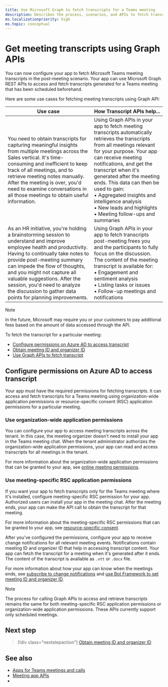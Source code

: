 ```yaml
---
title: Use Microsoft Graph to fetch transcripts for a Teams meeting
description: Describes the process, scenarios, and APIs to fetch transcripts in the post-meeting scenario.
ms.localizationpriority: high
ms.topic: conceptual
---
```

# Get meeting transcripts using Graph APIs

You can now configure your app to fetch Microsoft Teams meeting transcripts in the post-meeting scenario. Your app can use Microsoft Graph REST APIs to access and fetch transcripts generated for a Teams meeting that has been scheduled beforehand.

Here are some use cases for fetching meeting transcripts using Graph API:

| Use case | How Transcript APIs help... |
| --- | --- |
| You need to obtain transcripts for capturing meaningful insights from multiple meetings across the Sales vertical. It's time-consuming and inefficient to keep track of all meetings, and to retrieve meeting notes manually. After the meeting is over, you'd need to examine conversations in all those meetings to obtain useful information. | Using Graph APIs in your app to fetch meeting transcripts automatically retrieves the transcripts from all meetings relevant for your purpose. Your app can receive meeting notifications, and get the transcript when it's generated after the meeting ends. This data can then be used to gain: <br> • Aggregated insights and intelligence analysis <br> • New leads and highlights <br> • Meeting follow-ups and summaries |
| As an HR initiative, you're holding a brainstorming session to understand and improve employee health and productivity. Having to continually take notes to provide post-meeting summary can impede the flow of thoughts, and you might not capture all valuable suggestions. After the session, you'd need to analyze the discussion to gather data points for planning improvements. | Using Graph APIs in your app to fetch transcripts post-meeting frees you and the participants to fully focus on the discussion. The content of the meeting transcript is available for: <br> • Engagement and sentiment analysis <br> • Listing tasks or issues <br> • Follow-up meetings and notifications |

> [!NOTE]
> In the future, Microsoft may require you or your customers to pay additional fees based on the amount of data accessed through the API.

To fetch the transcript for a particular meeting:

- [Configure permissions on Azure AD to access transcript](#configure-permissions-on-azure-ad-to-access-transcript)
- [Obtain meeting ID and organizer ID](fetch-id.md)
- [Use Graph APIs to fetch transcript](/graph/api/resources/calltranscript)

## Configure permissions on Azure AD to access transcript

Your app must have the required permissions for fetching transcripts. It can access and fetch transcripts for a Teams meeting using organization-wide application permissions or resource-specific consent (RSC) application permissions for a particular meeting.

### Use organization-wide application permissions

You can configure your app to access meeting transcripts across the tenant. In this case, the meeting organizer doesn't need to install your app in the Teams meeting chat. When the tenant administrator authorizes the organization-wide application permissions, your app can read and access transcripts for all meetings in the tenant.

For more information about the organization-wide application permissions that can be granted to your app, see [online meeting permissions](/graph/permissions-reference#online-meetings-permissions).

### Use meeting-specific RSC application permissions

If you want your app to fetch transcripts only for the Teams meeting where it's installed, configure  meeting-specific RSC permission for your app. Authorized users can install your app in the meeting chat. After the meeting ends, your app can make the API call to obtain the transcript for that meeting.

For more information about the meeting-specific RSC permissions that can be granted to your app, see [resource-specific consent](../rsc/resource-specific-consent.md#resource-specific-permissions-for-a-chat).

After you've configured the permissions, configure your app to receive change notifications for all relevant meeting events. Notifications contain meeting ID and organizer ID that help in accessing transcript content. Your app can fetch the transcript for a meeting when it's generated after it ends. The content of the transcript is available as `.vtt` or `.docx` file.

For more information about how your app can know when the meetings ends, see [subscribe to change notifications](fetch-id.md#subscribe-to-change-notifications) and [use Bot Framework to get meeting ID and organizer ID](fetch-id.md#use-bot-framework-to-get-meeting-id-and-organizer-id).

> [!NOTE]
> The process for calling Graph APIs to access and retrieve transcripts remains the same for both meeting-specific RSC application permissions or organization-wide application permissions. These APIs currently support only scheduled meetings.

## Next step

> [!div class="nextstepaction"]
> [Obtain meeting ID and organizer ID](fetch-id.md)

## See also

- [Apps for Teams meetings and calls](../../apps-in-teams-meetings/teams-apps-in-meetings.md)
- [Meeting app APIs](../../apps-in-teams-meetings/meeting-apps-apis.md)
-
